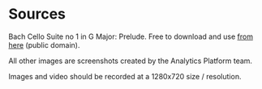 # Sources

Bach Cello Suite no 1 in G Major: Prelude. Free to download and use
[from here](http://www.orangefreesounds.com/bach-cello-suite-1/) (public
domain).

All other images are screenshots created by the Analytics Platform team.

Images and video should be recorded at a 1280x720 size / resolution.
